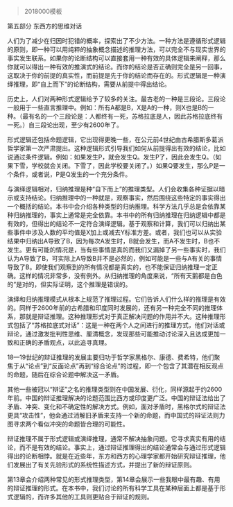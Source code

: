 # 
> 2018000模板



第五部分 东西方的思维对话


人们为了减少在归因时犯错的概率，探索出了不少方法。一种方法是遵循形式逻辑的原则，即一种可以用纯粹的抽象概念描述的推理方法，可以完全不与现实世界的事实发生联系。如果你的论断结构可以直接套用一种有效的具体逻辑来阐释，那么你就可以得出一种有效的推演式的结论。而你的结论是否正确则完全是另一回事，这取决于你的前提的真实性，而前提是先于你的结论而存在的。形式逻辑是一种演绎推理，即“自上而下”的论断结构，需要从前提中得出结论。

历史上，人们对两种形式逻辑给予了较多的关注。最古老的一种是三段论。三段论一般用于一些直言推理中。例如：所有A都是B，X是A的一种，则X也是B的一种。（最有名的一个三段论是：人都终有一死，苏格拉底是人，因此苏格拉底终有一死。）自三段论出现，至少有2600年了。

形式逻辑还包括命题逻辑，它出现得更晚一些，在公元前4世纪由古希腊斯多葛派哲学家第一次严肃提出。这种逻辑形式引导我们如何从前提得出有效的结论，比如说通过条件逻辑。例如：如果发生P，就会发生Q。发生P了，因此会发生Q。（如果下雪，学校就会关闭。下雪了，因此学校要关闭了。）如果Q要发生，那么P是一个条件，或者说，P是Q发生的一个充分条件。

与演绎逻辑相对，归纳推理是种“自下而上”的推理类型。人们会收集各种证据以暗示或支持结论。归纳推理中的一种就是，观察事实，然后围绕这些特定的事实得出一个概括的结论。本书中会介绍各种类型的归纳推理。科学方法几乎总是会依靠某种归纳推理的，事实上通常是完全依靠。本书中的所有归纳推理在归纳逻辑中都是有效的，但得出的结论不一定符合演绎逻辑。基于观察和计算，我们可以归纳出某些事件中涉及人数的平均值是X加上或减去Y标准方差。或者，我们也可以从实验结果中归纳出A导致了B，因为每次A发生时，B就会发生，而A不发生时，B也不发生。更有可能的情况是，当有些事情是真的而我们又漏掉了另一些事实时，我们认为A导致了B，可实际上A导致B并不是必然的，例如可能是一些与A有关的事情导致了B。即使我们观察到的所有情况都是真实的，也不能保证归纳推理一定正确。这样的情况非常多，没有例外。从归纳推理的角度来说，“所有天鹅都是白色的”是对的，但实际证明，这个推理是错误的。

演绎和归纳推理模式从根本上规范了推理过程。它们告诉人们什么样的推理是有效的。同样于2600年前的古希腊和印度同时发展的，还有另一种完全不同的推理体系，那就是辩证推理。这种推理形式对于真正解决问题的作用并不大。这种推理形式包括了“苏格拉底式对话”：这是一种在两个人之间进行的推理方式，他们对话或辩论，通过激发批判性思维、厘清概念，发现那些可能推动讨论深入且达成更加一致和正确的矛盾观点，以此追寻真理。

18—19世纪的辩证推理的发展主要归功于哲学家黑格尔、康德、费希特，他们聚焦于从“论点”到“反面论点”再到“综合论点”的过程，即一个包含了其潜在相反观点的命题，随后在综合论题中解决这一矛盾。

其他一些被冠以“辩证”之名的推理类型则在中国发展、衍化，同样源起于约2600年前。中国的辩证推理解决的论题范围比西方或印度更广泛。中国的辩证法给出了矛盾、冲突、变化和不确定性的解决方式。例如，面对矛盾时，黑格尔式的辩证法更具“攻击性”，他会通过消解旧矛盾来支持一个新的命题，而中国式的辩证法则力图寻求两个看似冲突的命题皆合理的可能性。

辩证推理不属于形式逻辑或演绎推理，通常不解决抽象问题。它寻求真实有用的结论，而不是有效的结论。事实上，通过辩证推理得出的结论通常会与通过形式逻辑得出的论断相悖。就是在近些年，东方和西方的心理学家都开始研究辩证推理，他们发展出了有关先验形式的系统性描述方式，并提出了新的辩证原则。

第13章会介绍两种常见的形式推理类型，第14章会展示一些我眼中最有趣、有用的辩证推理的形式。在本书中，我们讨论的所有科学工具在某种层面上都是基于形式逻辑的，而许多其他的工具则更贴合于辩证的规则。





